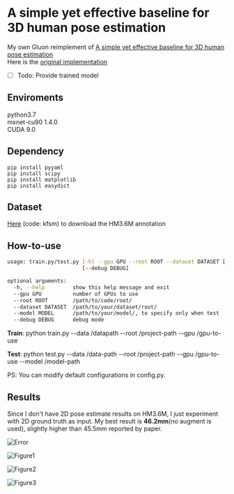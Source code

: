 # A simple yet effective baseline for 3D human pose estimation

My own Gluon reimplement of [A simple yet effective baseline for 3D human pose estimation](https://arxiv.org/abs/1705.03098)</br>
Here is the [original implementation](https://github.com/una-dinosauria/3d-pose-baseline)</br>

- [ ] Todo: Provide trained model </br>

## Enviroments
python3.7</br>
mxnet-cu90 1.4.0</br>
CUDA 9.0

## Dependency
``` 
pip install pyyaml
pip install scipy
pip install matplotlib
pip install easydict
``` 

## Dataset
[Here](https://pan.baidu.com/s/1Qg4dH8PBXm8SzApI-uu0GA) (code: kfsm) to download the HM3.6M annotation


## How-to-use
```bash
usage: train.py/test.py [-h] --gpu GPU --root ROOT --dataset DATASET [--model MODEL]
                        [--debug DEBUG]

optional arguments:
  -h, --help         show this help message and exit
  --gpu GPU          number of GPUs to use
  --root ROOT        /path/to/code/root/
  --dataset DATASET  /path/to/your/dataset/root/
  --model MODEL      /path/to/your/model/, to specify only when test
  --debug DEBUG      debug mode
```

**Train**: python train.py --data /datapath --root /project-path --gpu /gpu-to-use </br>

**Test**:  python test.py --data /data-path --root /project-path --gpu /gpu-to-use --model /model-path </br>

PS: You can modify default configurations in config.py.

## Results
Since I don't have 2D pose estimate results on HM3.6M, I just experiment with 2D ground truth as input.
My best result is **46.2mm**(no augment is used), slightly higher than 45.5mm reported by paper.</br>

![Error](https://github.com/lck1201/simple-effective-3Dpose-baseline/blob/master/src/doc/Protocol1_Action_error.png)

![Figure1](https://github.com/lck1201/simple-effective-3Dpose-baseline/blob/master/src/doc/Figure1.png)

![Figure2](https://github.com/lck1201/simple-effective-3Dpose-baseline/blob/master/src/doc/Figure2.png)

![Figure3](https://github.com/lck1201/simple-effective-3Dpose-baseline/blob/master/src/doc/Figure3.png)

